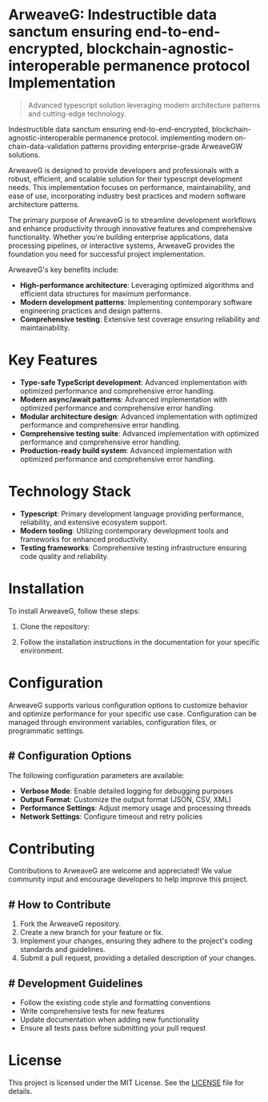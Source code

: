 <!-- fallback_ArweaveG_20250803023046_61301 -->

# ArweaveG: Indestructible data sanctum ensuring end-to-end-encrypted, blockchain-agnostic-interoperable permanence protocol Implementation
> Advanced typescript solution leveraging modern architecture patterns and cutting-edge technology.

Indestructible data sanctum ensuring end-to-end-encrypted, blockchain-agnostic-interoperable permanence protocol. implementing modern on-chain-data-validation patterns providing enterprise-grade ArweaveGW solutions.

ArweaveG is designed to provide developers and professionals with a robust, efficient, and scalable solution for their typescript development needs. This implementation focuses on performance, maintainability, and ease of use, incorporating industry best practices and modern software architecture patterns.

The primary purpose of ArweaveG is to streamline development workflows and enhance productivity through innovative features and comprehensive functionality. Whether you're building enterprise applications, data processing pipelines, or interactive systems, ArweaveG provides the foundation you need for successful project implementation.

ArweaveG's key benefits include:

* **High-performance architecture**: Leveraging optimized algorithms and efficient data structures for maximum performance.
* **Modern development patterns**: Implementing contemporary software engineering practices and design patterns.
* **Comprehensive testing**: Extensive test coverage ensuring reliability and maintainability.

# Key Features

* **Type-safe TypeScript development**: Advanced implementation with optimized performance and comprehensive error handling.
* **Modern async/await patterns**: Advanced implementation with optimized performance and comprehensive error handling.
* **Modular architecture design**: Advanced implementation with optimized performance and comprehensive error handling.
* **Comprehensive testing suite**: Advanced implementation with optimized performance and comprehensive error handling.
* **Production-ready build system**: Advanced implementation with optimized performance and comprehensive error handling.

# Technology Stack

* **Typescript**: Primary development language providing performance, reliability, and extensive ecosystem support.
* **Modern tooling**: Utilizing contemporary development tools and frameworks for enhanced productivity.
* **Testing frameworks**: Comprehensive testing infrastructure ensuring code quality and reliability.

# Installation

To install ArweaveG, follow these steps:

1. Clone the repository:


2. Follow the installation instructions in the documentation for your specific environment.

# Configuration

ArweaveG supports various configuration options to customize behavior and optimize performance for your specific use case. Configuration can be managed through environment variables, configuration files, or programmatic settings.

## # Configuration Options

The following configuration parameters are available:

* **Verbose Mode**: Enable detailed logging for debugging purposes
* **Output Format**: Customize the output format (JSON, CSV, XML)
* **Performance Settings**: Adjust memory usage and processing threads
* **Network Settings**: Configure timeout and retry policies

# Contributing

Contributions to ArweaveG are welcome and appreciated! We value community input and encourage developers to help improve this project.

## # How to Contribute

1. Fork the ArweaveG repository.
2. Create a new branch for your feature or fix.
3. Implement your changes, ensuring they adhere to the project's coding standards and guidelines.
4. Submit a pull request, providing a detailed description of your changes.

## # Development Guidelines

* Follow the existing code style and formatting conventions
* Write comprehensive tests for new features
* Update documentation when adding new functionality
* Ensure all tests pass before submitting your pull request

# License

This project is licensed under the MIT License. See the [LICENSE](https://github.com/gary111868/ArweaveG/blob/main/LICENSE) file for details.
